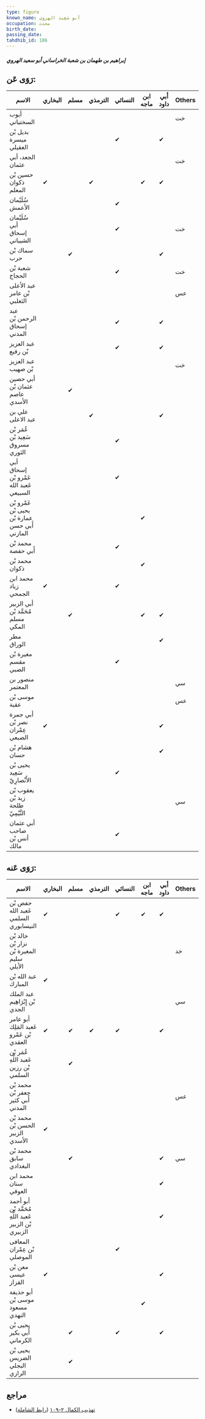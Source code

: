 ```yaml
---
type: figure
known_name: أبو سَعِيد الهروي
occupation: محدث
birth_date:
passing_date:
tahdhib_id: 186
---
```

##### إبراهيم بن طهمان بن شعبة الخراساني أبو سعيد الهروي

## رَوَى عَن:
| الاسم                                          | البخاري | مسلم | الترمذي | النسائي | ابن ماجه | أبي داود | Others |
| ---------------------------------------------- | ------- | ---- | ------- | ------- | -------- | -------- | ------ |
| أيوب السختياني                                 |         |      |         |         |          |          | خت     |
| بديل بْن ميسرة العقيلي                         |         |      |         | ✔       |          | ✔        |        |
| الجعد، أبي عثمان                               |         |      |         |         |          |          | خت     |
| حسين بْن ذكوان المعلم                          | ✔       |      | ✔       |         | ✔        | ✔        |        |
| سُلَيْمان الأعمش                               |         |      |         | ✔       |          |          |        |
| سُلَيْمان أبي إسحاق الشيباني                   |         |      |         | ✔       |          |          | خت     |
| سماك بْن حرب                                   |         | ✔    |         |         |          | ✔        |        |
| شعبة بْن الحجاج                                |         |      |         | ✔       |          |          | خت     |
| عبد الأعلى بْن عامر الثعلبي                    |         |      |         |         |          |          | عس     |
| عبد الرحمن بْن إسحاق المدني                    |         |      |         | ✔       |          | ✔        |        |
| عبد العزيز بْن رفيع                            |         |      |         | ✔       |          | ✔        |        |
| عبد العزيز بْن صهيب                            |         |      |         |         |          |          | خت     |
| أبي حصين عثمان بْن عاصم الأسدي                 |         | ✔    |         |         |          |          |        |
| علي بن عبد الاعلى                              |         |      | ✔       |         |          | ✔        |        |
| عُمَر بْن سَعِيد بْن مسروق الثوري              |         |      |         | ✔       |          |          |        |
| أبي إسحاق عَمْرو بْن عَعبد الله السبيعي        |         |      |         | ✔       |          |          |        |
| عَمْرو بْن يحيى بْن عمارة بْن أَبي حسن المازني |         |      |         |         | ✔        |          |        |
| محمد بْن أَبي حفصة                             |         |      |         | ✔       |          |          |        |
| محمد بْن ذكوان                                 |         |      |         |         | ✔        |          |        |
| محمد ابن زياد الجمحي                           | ✔       |      |         | ✔       |          |          |        |
| أبي الزبير مُحَمَّد بْن مسلم المكي             |         | ✔    |         |         | ✔        | ✔        |        |
| مطر الوراق                                     |         |      |         |         |          | ✔        |        |
| مغيرة بْن مقسم الضبي                           |         |      |         | ✔       |          |          |        |
| منصور بن المعتمر                               |         |      |         |         |          |          | سي     |
| موسى بْن عقبة                                  |         |      |         |         |          |          | عس     |
| أبي جمرة نصر بْن عِمْران الضبعي                | ✔       |      |         |         |          | ✔        |        |
| هشام بْن حسان                                  |         |      |         |         |          | ✔        |        |
| يحيى بْن سَعِيد الأَنْصارِيّ                   |         |      |         | ✔       |          |          |        |
| يعقوب بْن زيد بْن طلحة التَّيْمِيّ             |         |      |         |         |          |          | سي     |
| أبي عثمان صاحب أنس بْن مالك                    |         |      |         | ✔       |          |          |        |
## رَوَى عَنه:
| الاسم                                                  | البخاري | مسلم | الترمذي | النسائي | ابن ماجه | أبي داود | Others |
| ------------------------------------------------------ | ------- | ---- | ------- | ------- | -------- | -------- | ------ |
| حفص بْن عَعبد الله السلمي النيسابوري                   | ✔       |      |         | ✔       | ✔        | ✔        |        |
| خالد بْن نزار بْن المغيرة بْن سليم الأيلي              |         |      |         |         |          |          | خد     |
| عبد الله بْن المبارك                                   | ✔       |      |         |         |          |          |        |
| عبد الملك بْن إِبْرَاهِيم الجدي                        |         |      |         |         |          |          | سي     |
| أبو عامر عَعبد المَلِك بْن عَمْرو العقدي               | ✔       | ✔    | ✔       | ✔       |          | ✔        |        |
| عُمَر بْن عَعبد اللَّهِ بْن رزين السلمي                |         | ✔    |         |         |          |          |        |
| محمد بْن جعفر بْن أَبي كثير المدني                     |         |      |         |         |          |          | عس     |
| محمد بْن الحسن بْن الزبير الأسدي                       | ✔       |      |         |         |          |          |        |
| محمد بْن سابق البغدادي                                 |         | ✔    |         |         |          | ✔        | سي     |
| محمد ابن سنان العوقي                                   |         |      |         |         |          | ✔        |        |
| أبو أحمد مُحَمَّد بْن عَعبد اللَّهِ بْن الزبير الزبيري |         |      |         |         |          | ✔        |        |
| المعافى بْن عِمْران الموصلي                            |         |      |         | ✔       |          |          |        |
| معن بْن عيسى القزاز                                    | ✔       |      |         |         |          | ✔        |        |
| أبو حذيفة موسى بْن مسعود النهدي                        |         |      |         |         | ✔        |          |        |
| يحيى بْن أَبي بكير الكرماني                            |         | ✔    |         | ✔       |          | ✔        |        |
| يحيى بْن الضريس البجلي الرازي                          |         | ✔    |         |         |          |          |        |
## مراجع
- [تهذيب الكمال ٢-١٠٩](obsidian://open?vault=Tahdhib-al-Kamal&file=Figures/١٨٦-إبراهيم%20بن%20طهمان%20بن%20شعبة%20الخراساني%20أبو%20سعيد%20الهروي) ([رابط الشاملة](https://shamela.ws/book/3722/590))